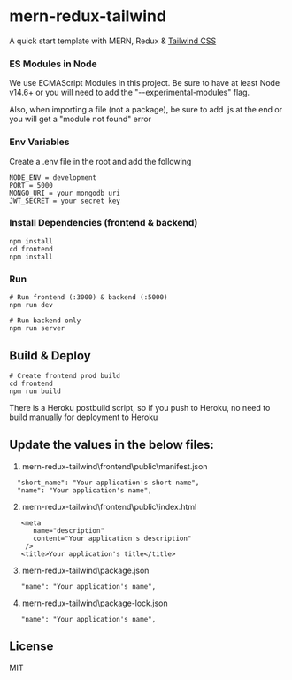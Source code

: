 # mern-redux-tailwind

A quick start template with MERN, Redux & [Tailwind CSS](https://tailwindcss.com)

### ES Modules in Node

We use ECMAScript Modules in this project. Be sure to have at least Node v14.6+ or you will need to add the "--experimental-modules" flag.

Also, when importing a file (not a package), be sure to add .js at the end or you will get a "module not found" error

### Env Variables

Create a .env file in the root and add the following

```
NODE_ENV = development
PORT = 5000
MONGO_URI = your mongodb uri
JWT_SECRET = your secret key
```

### Install Dependencies (frontend & backend)

```
npm install
cd frontend
npm install
```

### Run

```
# Run frontend (:3000) & backend (:5000)
npm run dev

# Run backend only
npm run server
```

## Build & Deploy

```
# Create frontend prod build
cd frontend
npm run build
```

There is a Heroku postbuild script, so if you push to Heroku, no need to build manually for deployment to Heroku

## Update the values in the below files:

1. mern-redux-tailwind\frontend\public\manifest.json

```
  "short_name": "Your application's short name",
  "name": "Your application's name",
```

2. mern-redux-tailwind\frontend\public\index.html

```
   <meta
      name="description"
      content="Your application's description"
    />
   <title>Your application's title</title>
```

3. mern-redux-tailwind\package.json

```
   "name": "Your application's name",
```

4. mern-redux-tailwind\package-lock.json

```
   "name": "Your application's name",
```

## License

MIT
